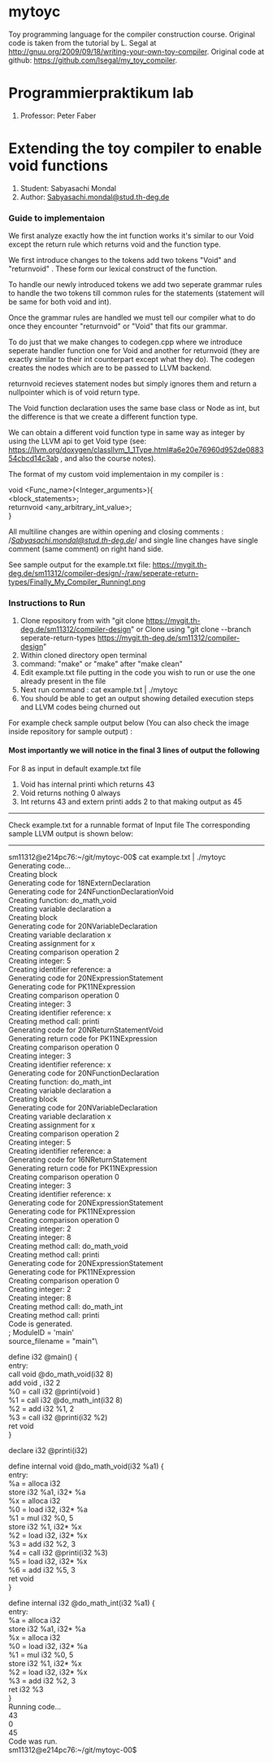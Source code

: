 # mytoyc

Toy programming language for the compiler construction course. Original code is taken from the tutorial by L. Segal at http://gnuu.org/2009/09/18/writing-your-own-toy-compiler. Original code at github: https://github.com/lsegal/my_toy_compiler.

# Programmierpraktikum lab
1. Professor: Peter Faber

# Extending the toy compiler to enable void functions
1. Student: Sabyasachi Mondal
2. Author: Sabyasachi.mondal@stud.th-deg.de

###   Guide to implementaion ###

We first analyze exactly how the int function works it's similar to our Void except the return rule which returns void and the function type.

We first introduce changes to the tokens add two tokens "Void" and "returnvoid" . These form our lexical construct of the function.

To handle our newly introduced tokens we add two seperate grammar rules to handle the two tokens till common rules for the statements (statement will be same for both void and int).

Once the grammar rules are handled we must tell our compiler what to do once they encounter "returnvoid" or "Void" that fits our grammar.

To do just that we make changes to codegen.cpp where we introduce seperate handler function one for Void and another for returnvoid (they are exactly similar to their int counterpart except what they do). The codegen creates the nodes which are to be passed to LLVM backend.

returnvoid recieves statement nodes but simply ignores them and return a nullpointer which is of void return type.

The Void function declaration uses the same base class or Node as int, but the difference is that we create a different function type.

We can obtain a different void function type in same way as integer by using the LLVM api to get Void type (see: https://llvm.org/doxygen/classllvm_1_1Type.html#a6e20e76960d952de088354cbcd14c3ab , and also the course notes).

The format of my custom void implementaion in my compiler is :

void <Func_name>(<Integer_arguments>){\
	<block_statements>;\
	returnvoid <any_arbitrary_int_value>;\
}

All multiline changes are within opening and closing comments :  /*Sabyasachi.mondal@stud.th-deg.de*/
and single line changes have single comment (same comment) on right hand side.

See sample output for the example.txt file: https://mygit.th-deg.de/sm11312/compiler-design/-/raw/seperate-return-types/Finally_My_Compiler_Running!.png

### Instructions to Run ###

1. Clone repository from with "git clone https://mygit.th-deg.de/sm11312/compiler-design"
or Clone using "git clone --branch seperate-return-types https://mygit.th-deg.de/sm11312/compiler-design"
2. Within cloned directory open terminal
3. command: "make" or "make" after "make clean"
4. Edit example.txt file putting in the code you wish to run or use the one already present in the file
5. Next run command : cat example.txt | ./mytoyc
6. You should be able to get an output showing detailed execution steps and LLVM codes being churned out

For example check sample output below (You can also check the image inside repository for sample output) :
#### Most importantly we will notice in the final 3 lines of output the following ####
For 8 as input in default example.txt file
1. Void has internal printi which returns 43
2. Void returns nothing 0 always
3. Int returns 43 and extern printi adds 2 to that making output as 45

________________________________________________________________
Check example.txt for a runnable format of Input file
The corresponding sample LLVM output is shown below:
________________________________________________________________
sm11312@e214pc76:~/git/mytoyc-00$ cat example.txt | ./mytoyc
Generating code...\
Creating block\
Generating code for 18NExternDeclaration\
Generating code for 24NFunctionDeclarationVoid\
Creating function: do_math_void\
Creating variable declaration a\
Creating block\
Generating code for 20NVariableDeclaration\
Creating variable declaration x\
Creating assignment for x\
Creating comparison operation 2\
Creating integer: 5\
Creating identifier reference: a\
Generating code for 20NExpressionStatement\
Generating code for PK11NExpression\
Creating comparison operation 0\
Creating integer: 3\
Creating identifier reference: x\
Creating method call: printi\
Generating code for 20NReturnStatementVoid\
Generating return code for PK11NExpression\
Creating comparison operation 0\
Creating integer: 3\
Creating identifier reference: x\
Generating code for 20NFunctionDeclaration\
Creating function: do_math_int\
Creating variable declaration a\
Creating block\
Generating code for 20NVariableDeclaration\
Creating variable declaration x\
Creating assignment for x\
Creating comparison operation 2\
Creating integer: 5\
Creating identifier reference: a\
Generating code for 16NReturnStatement\
Generating return code for PK11NExpression\
Creating comparison operation 0\
Creating integer: 3\
Creating identifier reference: x\
Generating code for 20NExpressionStatement\
Generating code for PK11NExpression\
Creating comparison operation 0\
Creating integer: 2\
Creating integer: 8\
Creating method call: do_math_void\
Creating method call: printi\
Generating code for 20NExpressionStatement\
Generating code for PK11NExpression\
Creating comparison operation 0\
Creating integer: 2\
Creating integer: 8\
Creating method call: do_math_int\
Creating method call: printi\
Code is generated.\
; ModuleID = 'main'\
source_filename = "main"\

define i32 @main() {\
entry:\
  call void @do_math_void(i32 8)\
  add void <badref>, i32 2\
  %0 = call i32 @printi(void <badref>)\
  %1 = call i32 @do_math_int(i32 8)\
  %2 = add i32 %1, 2\
  %3 = call i32 @printi(i32 %2)\
  ret void\
}

declare i32 @printi(i32)

define internal void @do_math_void(i32 %a1) {\
entry:\
  %a = alloca i32\
  store i32 %a1, i32* %a\
  %x = alloca i32\
  %0 = load i32, i32* %a\
  %1 = mul i32 %0, 5\
  store i32 %1, i32* %x\
  %2 = load i32, i32* %x\
  %3 = add i32 %2, 3\
  %4 = call i32 @printi(i32 %3)\
  %5 = load i32, i32* %x\
  %6 = add i32 %5, 3\
  ret void\
}

define internal i32 @do_math_int(i32 %a1) {\
entry:\
  %a = alloca i32\
  store i32 %a1, i32* %a\
  %x = alloca i32\
  %0 = load i32, i32* %a\
  %1 = mul i32 %0, 5\
  store i32 %1, i32* %x\
  %2 = load i32, i32* %x\
  %3 = add i32 %2, 3\
  ret i32 %3\
}\
Running code...\
43\
0\
45\
Code was run.\
sm11312@e214pc76:~/git/mytoyc-00$ 
